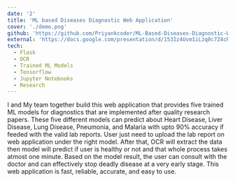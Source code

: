 ```yaml
---
date: '2'
title: 'ML based Diseases Diagnostic Web Application'
cover: './demo.png'
github: 'https://github.com/Priyankcoder/ML-Based-Diseases-Diagnostic-Web-Application'
external: 'https://docs.google.com/presentation/d/153Iz4Uvm1iLzq0c7Z4cR1qAfnTabikwoFQoYXw1nr-8/edit?usp=sharing'
tech:
  - Flask
  - OCR
  - Trained ML Models 
  - Tensorflow
  - Jupyter Notebooks
  - Research
---
```


<!-- It is a fully secured server-side user authentication system that supports 4 different authentication modes and
capable of handling errors and exceptions. It is developed using express.js from scratch. It supports local sign-in, sign-out, Google and Github Oauth. It verify registered users through verification email using
nodemailer. -->

<!-- Access to quality healthcare and doctors has always been a concern. According to WHO, Unawareness and carelessness among people regarding their health, Low ratio of doctor to patient, and cost of consultancy prevent detection of deadly diseases such as Cancer, Heart Diseases, Lung Diseases, Pneumonia, and Malaria etc. at early stage leading to death of victim in 90% of the cases. -->

I and My team together build this web application that provides five trained ML models for diagnostics that are implemented after quality research papers.
These five different models can predict about Heart Disease, Liver Disease, Lung Disease, Pneumonia, and Malaria with upto 90% accuracy if feeded with the valid lab reports. 
User just need to upload the lab report on web application under the right model. After that, OCR will extract the data then model will predict if user is healthy or not and that whole process takes atmost one minute.
Based on the model result, the user can consult with the doctor and can effectively stop deadly disease at a very early stage. This web application is fast, reliable, accurate, and easy to use.
